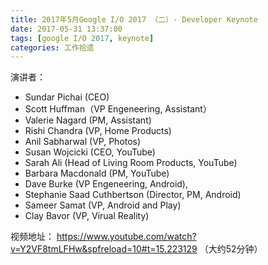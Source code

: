 ```yaml
---
title: 2017年5月Google I/O 2017 （二）- Developer Keynote
date: 2017-05-31 13:37:00
tags: [google I/O 2017, keynote]
categories: 工作拾遗
---
```


演讲者：
- Sundar Pichai (CEO) 
- Scott Huffman（VP Engeneering, Assistant） 
- Valerie Nagard (PM, Assistant) 
- Rishi Chandra (VP, Home Products) 
- Anil Sabharwal (VP, Photos) 
- Susan Wojcicki (CEO, YouTube) 
- Sarah Ali (Head of Living Room Products, YouTube) 
- Barbara Macdonald (PM, YouTube) 
- Dave Burke (VP Engeneering, Android),
- Stephanie Saad Cuthbertson (Director, PM, Android) 
- Sameer Samat (VP, Android and Play) 
- Clay Bavor (VP, Virual Reality)

视频地址： https://www.youtube.com/watch?v=Y2VF8tmLFHw&spfreload=10#t=15.223129 （大约52分钟）
<!-- more -->

